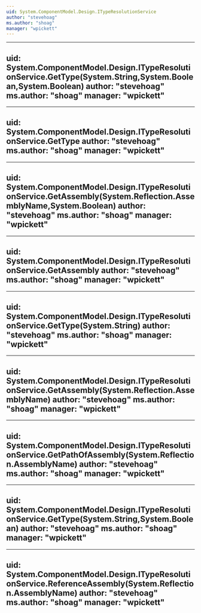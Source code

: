 ```yaml
---
uid: System.ComponentModel.Design.ITypeResolutionService
author: "stevehoag"
ms.author: "shoag"
manager: "wpickett"
---
```


---
uid: System.ComponentModel.Design.ITypeResolutionService.GetType(System.String,System.Boolean,System.Boolean)
author: "stevehoag"
ms.author: "shoag"
manager: "wpickett"
---

---
uid: System.ComponentModel.Design.ITypeResolutionService.GetType
author: "stevehoag"
ms.author: "shoag"
manager: "wpickett"
---

---
uid: System.ComponentModel.Design.ITypeResolutionService.GetAssembly(System.Reflection.AssemblyName,System.Boolean)
author: "stevehoag"
ms.author: "shoag"
manager: "wpickett"
---

---
uid: System.ComponentModel.Design.ITypeResolutionService.GetAssembly
author: "stevehoag"
ms.author: "shoag"
manager: "wpickett"
---

---
uid: System.ComponentModel.Design.ITypeResolutionService.GetType(System.String)
author: "stevehoag"
ms.author: "shoag"
manager: "wpickett"
---

---
uid: System.ComponentModel.Design.ITypeResolutionService.GetAssembly(System.Reflection.AssemblyName)
author: "stevehoag"
ms.author: "shoag"
manager: "wpickett"
---

---
uid: System.ComponentModel.Design.ITypeResolutionService.GetPathOfAssembly(System.Reflection.AssemblyName)
author: "stevehoag"
ms.author: "shoag"
manager: "wpickett"
---

---
uid: System.ComponentModel.Design.ITypeResolutionService.GetType(System.String,System.Boolean)
author: "stevehoag"
ms.author: "shoag"
manager: "wpickett"
---

---
uid: System.ComponentModel.Design.ITypeResolutionService.ReferenceAssembly(System.Reflection.AssemblyName)
author: "stevehoag"
ms.author: "shoag"
manager: "wpickett"
---
